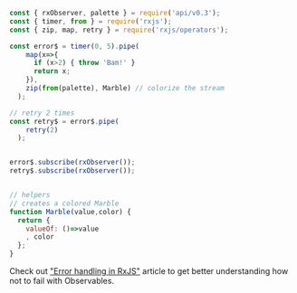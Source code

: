 <!--
name:		
title:		retry
pageTitle:	RxJS retry operator example + marble diagram
desc:		
docsUrl:	https://rxjs.dev/api/operators/retry
-->

```js
const { rxObserver, palette } = require('api/v0.3');
const { timer, from } = require('rxjs');
const { zip, map, retry } = require('rxjs/operators');

const error$ = timer(0, 5).pipe(
    map(x=>{
      if (x>2) { throw 'Bam!' }
      return x;
    }),
    zip(from(palette), Marble) // colorize the stream
  );

// retry 2 times
const retry$ = error$.pipe(
    retry(2)
  );


error$.subscribe(rxObserver());
retry$.subscribe(rxObserver());


// helpers
// creates a colored Marble
function Marble(value,color) {
  return {
    valueOf: ()=>value
    , color
  };
}

```

Check out ["Error handling in RxJS"](https://medium.com/@kddsky/error-handling-in-rxjs-bac0f96a7def) article to get better understanding how not to fail with Observables.